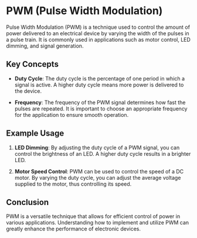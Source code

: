 # PWM (Pulse Width Modulation)

Pulse Width Modulation (PWM) is a technique used to control the amount of power delivered to an electrical device by varying the width of the pulses in a pulse train. It is commonly used in applications such as motor control, LED dimming, and signal generation.

## Key Concepts

- **Duty Cycle**: The duty cycle is the percentage of one period in which a signal is active. A higher duty cycle means more power is delivered to the device.

- **Frequency**: The frequency of the PWM signal determines how fast the pulses are repeated. It is important to choose an appropriate frequency for the application to ensure smooth operation.

## Example Usage

1. **LED Dimming**: By adjusting the duty cycle of a PWM signal, you can control the brightness of an LED. A higher duty cycle results in a brighter LED.

2. **Motor Speed Control**: PWM can be used to control the speed of a DC motor. By varying the duty cycle, you can adjust the average voltage supplied to the motor, thus controlling its speed.

## Conclusion

PWM is a versatile technique that allows for efficient control of power in various applications. Understanding how to implement and utilize PWM can greatly enhance the performance of electronic devices.
